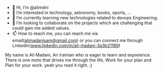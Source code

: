- 👋 Hi, I’m @alimdni
- 👀 I’m interested in technology, astronomy, books, sports, ...
- 🌱 I’m currently learning new technologies related to devops Engineering.
- 💞️ I’m looking to collaborate on the projects which are challenging that could gain me added values.
- 📫 How to reach me, you can reach me via email(alimadanisam@gmail.com) or you can connect me through Linkedin(www.linkedin.com/in/ali-madani-3a3b21189)

<!---
alimdni/alimdni is a ✨ special ✨ repository because its `README.md` (this file) appears on your GitHub profile.
You can click the Preview link to take a look at your changes.
--->
My name is Ali Madani, An Irainian who is eager to learn and expreience.
There is one moto that drives me through the life, Work for your plan and Plan for your work. yeah you read it right. ;)
